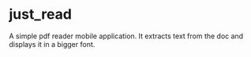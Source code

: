 # just_read

A simple pdf reader mobile application. It extracts text from the doc and displays it in a bigger font.
